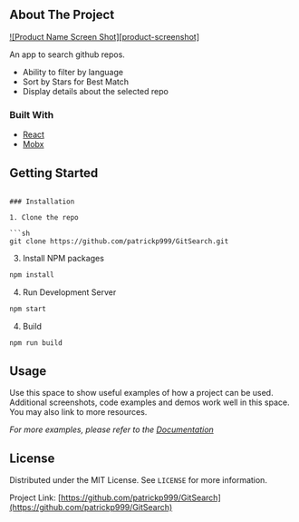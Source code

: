 <!-- ABOUT THE PROJECT -->

## About The Project

[![Product Name Screen Shot][product-screenshot]](https://example.com)

An app to search github repos.

- Ability to filter by language
- Sort by Stars for Best Match
- Display details about the selected repo

### Built With

- [React](https://reactjs.org/)
- [Mobx](https://mobx.js.org/README.html)

<!-- GETTING STARTED -->

## Getting Started

````

### Installation

1. Clone the repo

```sh
git clone https://github.com/patrickp999/GitSearch.git
````

3. Install NPM packages

```sh
npm install
```

4. Run Development Server

```sh
npm start
```

4. Build

```sh
npm run build
```

<!-- USAGE EXAMPLES -->

## Usage

Use this space to show useful examples of how a project can be used. Additional screenshots, code examples and demos work well in this space. You may also link to more resources.

_For more examples, please refer to the [Documentation](https://example.com)_

<!-- LICENSE -->

## License

Distributed under the MIT License. See `LICENSE` for more information.

Project Link: [https://github.com/patrickp999/GitSearch](https://github.com/patrickp999/GitSearch)
